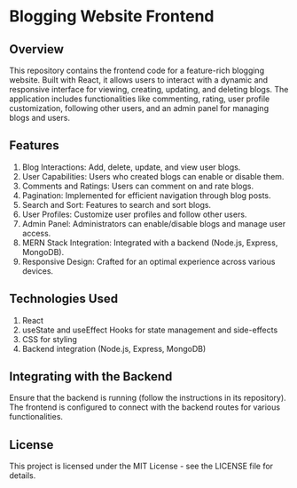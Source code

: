 # Blogging Website Frontend
## Overview
This repository contains the frontend code for a feature-rich blogging website. Built with React, it allows users to interact with a dynamic and responsive interface for viewing, creating, updating, and deleting blogs. The application includes functionalities like commenting, rating, user profile customization, following other users, and an admin panel for managing blogs and users.
## Features
1. Blog Interactions: Add, delete, update, and view user blogs.
2. User Capabilities: Users who created blogs can enable or disable them.
3. Comments and Ratings: Users can comment on and rate blogs.
4. Pagination: Implemented for efficient navigation through blog posts.
5. Search and Sort: Features to search and sort blogs.
6. User Profiles: Customize user profiles and follow other users.
7. Admin Panel: Administrators can enable/disable blogs and manage user access.
8. MERN Stack Integration: Integrated with a backend (Node.js, Express, MongoDB).
9. Responsive Design: Crafted for an optimal experience across various devices.
## Technologies Used
1. React
2. useState and useEffect Hooks for state management and side-effects
3. CSS for styling
4. Backend integration (Node.js, Express, MongoDB)
## Integrating with the Backend
Ensure that the backend is running (follow the instructions in its repository). The frontend is configured to connect with the backend routes for various functionalities.
## License
This project is licensed under the MIT License - see the LICENSE file for details.
